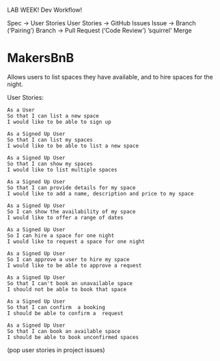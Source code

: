 LAB WEEK! Dev Workflow!

Spec -> User Stories
User Stories -> GitHub Issues
Issue -> Branch (‘Pairing’)
Branch -> Pull Request (‘Code Review’) ’squirrel'
Merge



# MakersBnB

Allows users to list spaces they have available, and to hire spaces for the night.

User Stories:

```
As a User
So that I can list a new space
I would like to be able to sign up
```
```
As a Signed Up User
So that I can list my spaces
I would like to be able to list a new space
```
```
As a Signed Up User
So that I can show my spaces
I would like to list multiple spaces
```
```
As a Signed Up User
So that I can provide details for my space
I would like to add a name, description and price to my space
```
```
As a Signed Up User
So I can show the availability of my space
I would like to offer a range of dates
```
```
As a Signed Up User
So I can hire a space for one night
I would like to request a space for one night
```
```
As a Signed Up User
So I can approve a user to hire my space
I would like to be able to approve a request
```
```
As a Signed Up User
So that I can't book an unavailable space
I should not be able to book that space
```
```
As a Signed Up User
So that I can confirm  a booking
I should be able to confirm a  request
```
```
As a Signed Up User
So that I can book an available space
I should be able to book unconfirmed spaces
```
(pop user stories in project issues)
